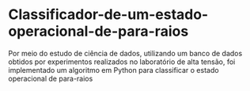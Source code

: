 # Classificador-de-um-estado-operacional-de-para-raios
Por meio do estudo de ciência de dados, utilizando um banco de dados obtidos por experimentos realizados no laboratório de alta tensão, foi implementado um algoritmo em Python para classificar o estado operacional de para-raios
